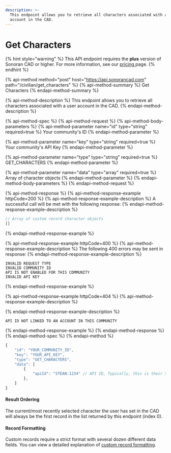 ```yaml
---
description: >-
  This endpoint allows you to retrieve all characters associated with a user
  account in the CAD.
---
```


# Get Characters

{% hint style="warning" %}
This API endpoint requires the **plus** version of Sonoran CAD or higher. For more information, see our [pricing ](../../../../pricing/faq/)page.
{% endhint %}

{% api-method method="post" host="https://api.sonorancad.com" path="/civilian/get\_characters" %}
{% api-method-summary %}
Get Characters
{% endapi-method-summary %}

{% api-method-description %}
This endpoint allows you to retrieve all characters associated with a user account in the CAD.
{% endapi-method-description %}

{% api-method-spec %}
{% api-method-request %}
{% api-method-body-parameters %}
{% api-method-parameter name="id" type="string" required=true %}
Your community's ID
{% endapi-method-parameter %}

{% api-method-parameter name="key" type="string" required=true %}
Your community's API Key
{% endapi-method-parameter %}

{% api-method-parameter name="type" type="string" required=true %}
GET\_CHARACTERS
{% endapi-method-parameter %}

{% api-method-parameter name="data" type="array" required=true %}
Array of character objects
{% endapi-method-parameter %}
{% endapi-method-body-parameters %}
{% endapi-method-request %}

{% api-method-response %}
{% api-method-response-example httpCode=200 %}
{% api-method-response-example-description %}
A successful call will be met with the following response:
{% endapi-method-response-example-description %}

```javascript
// Array of custom record character objects
[]
```
{% endapi-method-response-example %}

{% api-method-response-example httpCode=400 %}
{% api-method-response-example-description %}
The following 400 errors may be sent in response:
{% endapi-method-response-example-description %}

```http
INVALID REQUEST TYPE
INVALID COMMUNITY ID
API IS NOT ENABLED FOR THIS COMMUNITY
INVALID API KEY
```
{% endapi-method-response-example %}

{% api-method-response-example httpCode=404 %}
{% api-method-response-example-description %}

{% endapi-method-response-example-description %}

```
API ID NOT LINKED TO AN ACCOUNT IN THIS COMMUNITY
```
{% endapi-method-response-example %}
{% endapi-method-response %}
{% endapi-method-spec %}
{% endapi-method %}

```javascript
{
    "id": "YOUR_COMMUNITY_ID",
    "key": "YOUR_API_KEY",
    "type": "GET_CHARACTERS",
    "data": [
        {
            "apiId": "STEAN:1234" // API ID, Typically, this is their STEAM Hex
        },
    ]
}
```

#### Result Ordering

The current/most recently selected character the user has set in the CAD will always be the first record in the list returned by this endpoint \(index 0\).

#### Record Formatting

Custom records require a strict format with several dozen different data fields. You can view a detailed explanation of [custom record formatting](../general/custom-records/#record-formatting).


